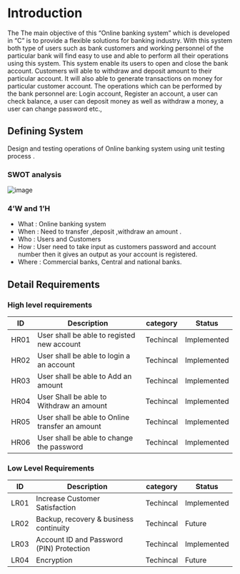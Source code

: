 # Introduction
The The main objective of this “Online banking system” which is developed in “C” is to provide a flexible solutions for banking industry. With this system both type of users such as bank customers and working personnel of the particular bank will find easy to use and able to perform all their operations using this system. This system enable its users to open and close the bank account. Customers will able to withdraw and deposit amount to their particular account. It will also able to generate transactions on money for particular customer account. The operations which can be performed by the bank personnel are: Login account, Register an account, a user can check balance, a user can deposit money as well as withdraw a money, a user can change password etc.,
## Defining System
   Design and testing operations of Online banking system using unit testing  process .
### SWOT analysis
  ![image](https://user-images.githubusercontent.com/93070074/160866424-e1982c4f-9826-4c17-8f0a-211da73f4a4a.png)

### 4’W and 1’H
   *   What  :     Online banking system
   *   When  :     Need to transfer ,deposit ,withdraw an amount .
   *    Who  :     Users and Customers
   *   How   :     User need to take input as customers password and account number then it gives  an output as  your account is registered.
   *  Where  :     Commercial banks, Central and national banks.
## Detail Requirements
### High level requirements
| ID  	| Description   	                                     | category    	| Status       	|
|--------|------------------------------------------------------|----------------|-----------------|
|HR01  	|	User shall be able to registed new account   	    | Techincal   	| Implemented  	|
|HR02   	| 	User shall be able to login a an account          	 | Techincal   	|Implemented   	|
|HR03   	|  User shall be able to Add an amount	   	          | Techincal   	|Implemented   	|
|HR04    |  User Shall be able to Withdraw an amount	          | Techincal   	|Implemented   	|
|HR05 	|  User shall be able to Online transfer an amount     | Techincal   	|Implemented   	|
|HR06	   |  User shall be able to change the password 	       | Techincal   	|Implemented   	|
### Low Level Requirements 
 |  ID  	   |  Description 	                               |    category 	 |    Status	  |
 |----------|------------------------------------------------|-----------------|---------------|
 | LR01     | Increase Customer Satisfaction                 | Techincal       | Implemented	  |
 | LR02    	| Backup, recovery & business continuity     	 | Techincal    	 | 	Future     |
 | LR03    	| Account ID and Password (PIN) Protection    	 | Techincal    	 |  Implemented  |
 | LR04    	| Encryption                                  	 | Techincal  	    |   Future      |                                   
 
